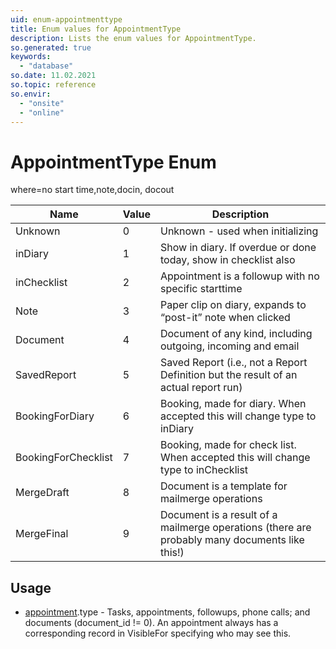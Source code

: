 ```yaml
---
uid: enum-appointmenttype
title: Enum values for AppointmentType
description: Lists the enum values for AppointmentType.
so.generated: true
keywords:
  - "database"
so.date: 11.02.2021
so.topic: reference
so.envir:
  - "onsite"
  - "online"
---
```


# AppointmentType Enum

where=no start time,note,docin, docout 

| Name | Value | Description |
|------|-------|-------------|
|Unknown|0|Unknown - used when initializing |
|inDiary|1|Show in diary. If overdue or done today, show in checklist also|
|inChecklist|2|Appointment is a followup with no specific starttime|
|Note|3|Paper clip on diary, expands to “post-it” note when clicked|
|Document|4|Document of any kind, including outgoing, incoming and email|
|SavedReport|5|Saved Report (i.e., not a Report Definition but the result of an actual report run)|
|BookingForDiary|6|Booking, made for diary. When accepted this will change type to inDiary|
|BookingForChecklist|7|Booking, made for check list. When accepted this will change type to inChecklist|
|MergeDraft|8|Document is a template for mailmerge operations|
|MergeFinal|9|Document is a result of a mailmerge operations (there are probably many documents like this!)|

## Usage

* [appointment](../appointment.md).type - Tasks, appointments, followups, phone calls; and documents (document_id != 0). An appointment always has a corresponding record in VisibleFor specifying who may see this. 
